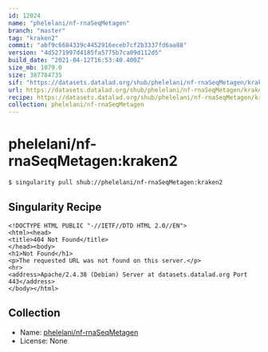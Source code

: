 ```yaml
---
id: 12024
name: "phelelani/nf-rnaSeqMetagen"
branch: "master"
tag: "kraken2"
commit: "abf9c6684339c4452916eceb7cf2b3337fd6aa88"
version: "4d5271997d4185fa5775b7ca09d112d5"
build_date: "2021-04-12T16:53:40.400Z"
size_mb: 1079.0
size: 387784735
sif: "https://datasets.datalad.org/shub/phelelani/nf-rnaSeqMetagen/kraken2/2021-04-12-abf9c668-4d527199/4d5271997d4185fa5775b7ca09d112d5.sif"
url: https://datasets.datalad.org/shub/phelelani/nf-rnaSeqMetagen/kraken2/2021-04-12-abf9c668-4d527199/
recipe: https://datasets.datalad.org/shub/phelelani/nf-rnaSeqMetagen/kraken2/2021-04-12-abf9c668-4d527199/Singularity
collection: phelelani/nf-rnaSeqMetagen
---
```


# phelelani/nf-rnaSeqMetagen:kraken2

```bash
$ singularity pull shub://phelelani/nf-rnaSeqMetagen:kraken2
```

## Singularity Recipe

```singularity
<!DOCTYPE HTML PUBLIC "-//IETF//DTD HTML 2.0//EN">
<html><head>
<title>404 Not Found</title>
</head><body>
<h1>Not Found</h1>
<p>The requested URL was not found on this server.</p>
<hr>
<address>Apache/2.4.38 (Debian) Server at datasets.datalad.org Port 443</address>
</body></html>
```

## Collection

 - Name: [phelelani/nf-rnaSeqMetagen](https://github.com/phelelani/nf-rnaSeqMetagen)
 - License: None

